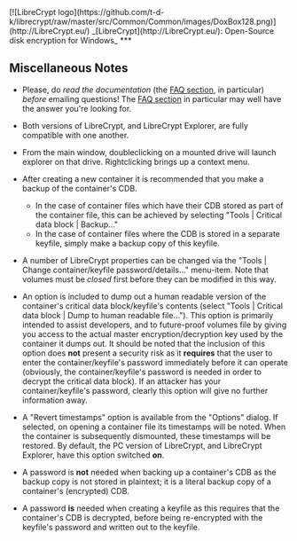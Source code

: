 

<meta content="text/html; charset=UTF-8" http-equiv="Content-Type">
<meta name="keywords" content="disk encryption, security, transparent, AES, plausible deniability, virtual drive, Linux, MS Windows, portable, USB drive, partition">
<meta name="description" content="LibreCrypt: An Open-Source transparent encryption program for PCs. With this software, you can create one or more &quot;containers&quot; on your PC - which appear as disks, anything written to these disks is automatically encrypted before being stored on your hard drive.">

<meta name="author" content="Sarah Dean">
<meta name="copyright" content="Copyright 2004, 2005, 2006, 2007, 2008 Sarah Dean 2015 tdk">


<TITLE>Miscellaneous Notes</TITLE>

<link href="https://raw.githubusercontent.com/t-d-k/librecrypt/master/docs/styles_common.css" rel="stylesheet" type="text/css">


<link rel="shortcut icon" href="https://github.com/t-d-k/librecrypt/raw/master/src/Common/Common/images/DoxBox.ico" type="image/x-icon">

<SPAN CLASS="master_link">
[![LibreCrypt logo](https://github.com/t-d-k/librecrypt/raw/master/src/Common/Common/images/DoxBox128.png)](http://LibreCrypt.eu/)
</SPAN>
<SPAN CLASS="master_title">
_[LibreCrypt](http://LibreCrypt.eu/): Open-Source disk encryption for Windows_
</SPAN>
***

      
            

## Miscellaneous Notes

* Please, do _read the documentation_ (the [FAQ section](FAQ.md), in particular) _before_ emailing questions! The [FAQ section](FAQ.md) in particular may well have the answer you're looking for.
* Both versions of LibreCrypt, and LibreCrypt Explorer, are fully compatible with one another.
* From the main window, doubleclicking on a mounted drive will launch explorer on that drive. Rightclicking brings up a context menu.
* After creating a new container it is recommended that you make a backup of the container's CDB.

	* In the case of container files which have their CDB stored as part of the container file, this can be achieved by selecting "Tools | Critical
data block | Backup..."
	* In the case of container files where the CDB is stored in a separate keyfile, simply make a backup copy of this keyfile.
	
* A number of LibreCrypt properties can be changed via the "Tools | Change container/keyfile password/details..." menu-item. Note that volumes must be _closed_ first before they can be modified in this way.
* An option is included to dump out a human readable version of the container's critical data block/keyfile's contents (select "Tools | Critical data block | Dump to human readable file..."). This option is primarily intended to assist developers, and to future-proof volumes file by giving you access to the actual master encryption/decryption key used by the container it dumps out. It should be noted that the inclusion of this option does **not** present a security risk as it **requires** that the user to enter the container/keyfile's password immediately before it can operate (obviously, the container/keyfile's password is needed in order to decrypt the critical data block). If an attacker has your container/keyfile's password, clearly this option will give no further information away.
* A "Revert timestamps" option is available from the "Options" dialog. If selected, on opening a container file its timestamps will be noted. When the container is subsequently dismounted, these timestamps will be restored. By default, the PC version of LibreCrypt, and LibreCrypt Explorer, have this option switched **on**.
* A password is **not** needed when backing up a container's CDB as the backup copy is not stored in plaintext; it is a literal backup copy of a container's (encrypted) CDB.
* A password **is** needed when creating a keyfile as this requires that the container's CDB is decrypted, before being re-encrypted with the keyfile's password and written out to the keyfile.



